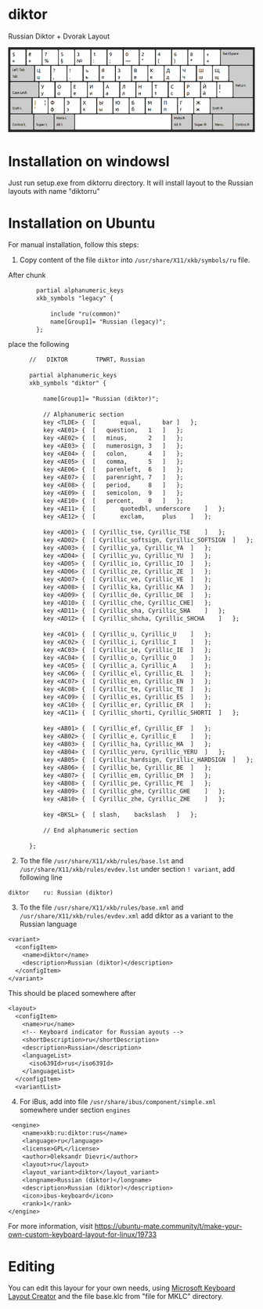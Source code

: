 # diktor
Russian Diktor +  Dvorak Layout

![Diktor + Dvorak](https://raw.githubusercontent.com/coppermilk/layout/main/Diktor%20%2B%20Dvorak.png)


# Installation on windowsl
Just run setup.exe from diktorru directory. It will install layout to the Russian layouts with name "diktorru"

# Installation on Ubuntu

For manual installation, follow this steps:

1. Copy content of the file `diktor` into `/usr/share/X11/xkb/symbols/ru` file. 

After chunk
```
        partial alphanumeric_keys
        xkb_symbols "legacy" {

            include "ru(common)"
            name[Group1]= "Russian (legacy)";
        };
```


place the following
```
      //   DIKTOR        TPWRT, Russian

      partial alphanumeric_keys
      xkb_symbols "diktor" {

          name[Group1]= "Russian (diktor)";

          // Alphanumeric section
          key <TLDE> {	[     	equal,		bar	]	};
          key <AE01> {	[	question, 	1	]	};
          key <AE02> {	[	minus, 		2	]	};
          key <AE03> {	[	numerosign,	3	]	};
          key <AE04> {	[	colon,		4	]	};
          key <AE05> {	[	comma,		5	]	};
          key <AE06> {	[	parenleft,	6	]	};
          key <AE07> {	[	parenright,	7	]	};
          key <AE08> {	[	period,		8	]	};
          key <AE09> {	[	semicolon,	9	]	};
          key <AE10> {	[	percent,	0	]	};
          key <AE11> {	[     	quotedbl, underscore	]	};
          key <AE12> {	[     	exclam,		plus	]	};

          key <AD01> {	[ Cyrillic_tse, Cyrillic_TSE	]	};
          key <AD02> {	[ Cyrillic_softsign, Cyrillic_SOFTSIGN	]	};
          key <AD03> {	[ Cyrillic_ya, Cyrillic_YA	]	};
          key <AD04> {	[ Cyrillic_yu, Cyrillic_YU	]	};
          key <AD05> {	[ Cyrillic_io, Cyrillic_IO	]	};
          key <AD06> {	[ Cyrillic_ze, Cyrillic_ZE	]	};
          key <AD07> {	[ Cyrillic_ve, Cyrillic_VE	]	};
          key <AD08> {	[ Cyrillic_ka, Cyrillic_KA	]	};
          key <AD09> {	[ Cyrillic_de, Cyrillic_DE	]	};
          key <AD10> {	[ Cyrillic_che, Cyrillic_CHE]	};
          key <AD11> {	[ Cyrillic_sha, Cyrillic_SHA	]	};
          key <AD12> {	[ Cyrillic_shcha, Cyrillic_SHCHA	]	};

          key <AC01> {	[ Cyrillic_u, Cyrillic_U	]	};
          key <AC02> {	[ Cyrillic_i, Cyrillic_I	]	};
          key <AC03> {	[ Cyrillic_ie, Cyrillic_IE	]	};
          key <AC04> {	[ Cyrillic_o, Cyrillic_O	]	};
          key <AC05> {	[ Cyrillic_a, Cyrillic_A	]	};
          key <AC06> {	[ Cyrillic_el, Cyrillic_EL	]	};
          key <AC07> {	[ Cyrillic_en, Cyrillic_EN 	]	};
          key <AC08> {	[ Cyrillic_te, Cyrillic_TE	]	};
          key <AC09> {	[ Cyrillic_es, Cyrillic_ES	]	};
          key <AC10> {	[ Cyrillic_er, Cyrillic_ER	]	};
          key <AC11> {	[ Cyrillic_shorti, Cyrillic_SHORTI	]	};

          key <AB01> {	[ Cyrillic_ef, Cyrillic_EF	]	};
          key <AB02> {	[ Cyrillic_e, Cyrillic_E	]	};
          key <AB03> {	[ Cyrillic_ha, Cyrillic_HA	]	};
          key <AB04> {	[ Cyrillic_yeru, Cyrillic_YERU	]	};
          key <AB05> {	[ Cyrillic_hardsign, Cyrillic_HARDSIGN	]	};
          key <AB06> {	[ Cyrillic_be, Cyrillic_BE	]	};
          key <AB07> {	[ Cyrillic_em, Cyrillic_EM	]	};
          key <AB08> {	[ Cyrillic_pe, Cyrillic_PE	]	};
          key <AB09> {	[ Cyrillic_ghe, Cyrillic_GHE 	]	};
          key <AB10> {	[ Cyrillic_zhe, Cyrillic_ZHE	]	};

          key <BKSL> {	[ slash,	backslash	]	};
          
          // End alphanumeric section

      };
```

2. To the file `/usr/share/X11/xkb/rules/base.lst` and `/usr/share/X11/xkb/rules/evdev.lst` under section `! variant`, add following line
```
diktor 	  ru: Russian (diktor)
```
3. To the file `/usr/share/X11/xkb/rules/base.xml` and `/usr/share/X11/xkb/rules/evdev.xml` add diktor as a variant to the Russian language
```
<variant>
  <configItem>
    <name>diktor</name>
    <description>Russian (diktor)</description>
  </configItem>
</variant>
```
This should be placed somewhere after 
```
<layout>
  <configItem>
    <name>ru</name>
    <!-- Keyboard indicator for Russian ayouts -->
    <shortDescription>ru</shortDescription>
    <description>Russian</description>
    <languageList>
      <iso639Id>rus</iso639Id>
    </languageList>
  </configItem>
  <variantList>
```

4. For iBus, add into file `/usr/share/ibus/component/simple.xml` somewhere under section `engines` 

```
 <engine>
    <name>xkb:ru:diktor:rus</name>
    <language>ru</language>
    <license>GPL</license>
    <author>Oleksandr Dievri</author>
    <layout>ru</layout>
    <layout_variant>diktor</layout_variant>
    <longname>Russian (diktor)</longname>
    <description>Russian (diktor)</description>
    <icon>ibus-keyboard</icon>
    <rank>1</rank>
</engine>
```

For more information, visit https://ubuntu-mate.community/t/make-your-own-custom-keyboard-layout-for-linux/19733

# Editing
You can edit this layour for your own needs, using [Microsoft Keyboard Layout Creator](https://www.microsoft.com/en-us/download/details.aspx?id=22339) and the file base.klc from "file for MKLC" directory.
